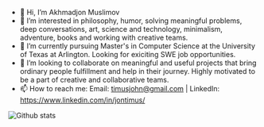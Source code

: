 - 👋 Hi, I’m Akhmadjon Muslimov
- 👀 I’m interested in philosophy, humor, solving meaningful problems, deep conversations, art, science and technology, minimalism,
adventure, books and working with creative teams. 
- 🌱 I’m currently pursuing Master's in Computer Science at the University of Texas at Arlington. Looking for exiciting SWE job opportunities.
- 💞️ I’m looking to collaborate on meaningful and useful projects that bring ordinary people fulfillment and help in their journey. Highly motivated to be a part of creative and collaborative teams.
- 📫 How to reach me: Email: timusjohn@gmail.com | LinkedIn: https://www.linkedin.com/in/jontimus/

![Github stats](https://github-readme-stats.vercel.app/api?username=JonTimus&theme=highcontrast&show_icons=true&count_private=true)

<!---
JonTimus/JonTimus is a ✨ special ✨ repository because its `README.md` (this file) appears on your GitHub profile.
You can click the Preview link to take a look at your changes.
--->
